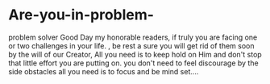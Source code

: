 # Are-you-in-problem-
problem solver
Good Day my honorable readers, if truly you are facing one or two challenges in your life. , be rest a sure you will get rid of them soon by the will of our Creator,
All you need is to keep hold on Him and don't stop that little effort you are putting on. you don't need to feel discourage by the side obstacles all you need is to focus and be mind set.... 
